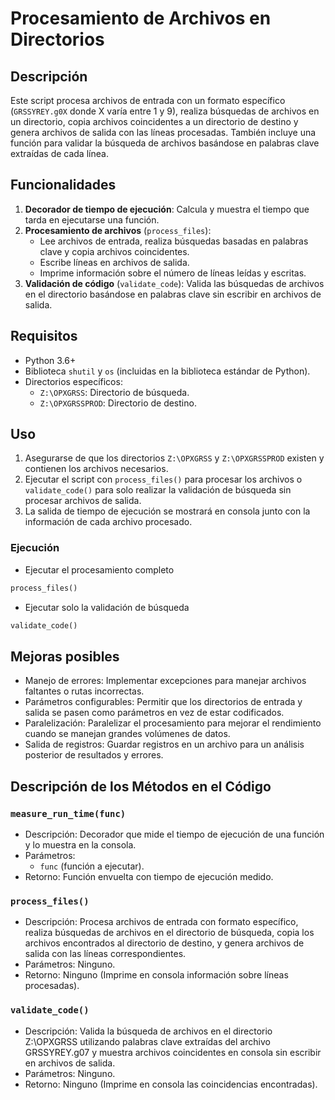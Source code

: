 # Procesamiento de Archivos en Directorios

## Descripción

Este script procesa archivos de entrada con un formato específico (`GRSSYREY.g0X` donde X varía entre 1 y 9), realiza búsquedas de archivos en un directorio, copia archivos coincidentes a un directorio de destino y genera archivos de salida con las líneas procesadas. También incluye una función para validar la búsqueda de archivos basándose en palabras clave extraídas de cada línea.

## Funcionalidades

1. **Decorador de tiempo de ejecución**: Calcula y muestra el tiempo que tarda en ejecutarse una función.
2. **Procesamiento de archivos** (`process_files`):
   - Lee archivos de entrada, realiza búsquedas basadas en palabras clave y copia archivos coincidentes.
   - Escribe líneas en archivos de salida.
   - Imprime información sobre el número de líneas leídas y escritas.
3. **Validación de código** (`validate_code`): Valida las búsquedas de archivos en el directorio basándose en palabras clave sin escribir en archivos de salida.

## Requisitos

- Python 3.6+
- Biblioteca `shutil` y `os` (incluidas en la biblioteca estándar de Python).
- Directorios específicos:
  - `Z:\OPXGRSS`: Directorio de búsqueda.
  - `Z:\OPXGRSSPROD`: Directorio de destino.
  
## Uso

1. Asegurarse de que los directorios `Z:\OPXGRSS` y `Z:\OPXGRSSPROD` existen y contienen los archivos necesarios.
2. Ejecutar el script con `process_files()` para procesar los archivos o `validate_code()` para solo realizar la validación de búsqueda sin procesar archivos de salida.
3. La salida de tiempo de ejecución se mostrará en consola junto con la información de cada archivo procesado.

### Ejecución

- Ejecutar el procesamiento completo

```python
process_files()
```

- Ejecutar solo la validación de búsqueda

```python
validate_code()
```

## Mejoras posibles

- Manejo de errores: Implementar excepciones para manejar archivos faltantes o rutas incorrectas.
- Parámetros configurables: Permitir que los directorios de entrada y salida se pasen como parámetros en vez de estar codificados.
- Paralelización: Paralelizar el procesamiento para mejorar el rendimiento cuando se manejan grandes volúmenes de datos.
- Salida de registros: Guardar registros en un archivo para un análisis posterior de resultados y errores.

## Descripción de los Métodos en el Código

### `measure_run_time(func)`

- Descripción: Decorador que mide el tiempo de ejecución de una función y lo muestra en la consola.
- Parámetros:
  - `func` (función a ejecutar).
- Retorno: Función envuelta con tiempo de ejecución medido.

### `process_files()`

- Descripción: Procesa archivos de entrada con formato específico, realiza búsquedas de archivos en el directorio de búsqueda, copia los archivos encontrados al directorio de destino, y genera archivos de salida con las líneas correspondientes.
- Parámetros: Ninguno.
- Retorno: Ninguno (Imprime en consola información sobre líneas procesadas).

### `validate_code()`

- Descripción: Valida la búsqueda de archivos en el directorio Z:\OPXGRSS utilizando palabras clave extraídas del archivo GRSSYREY.g07 y muestra archivos coincidentes en consola sin escribir en archivos de salida.
- Parámetros: Ninguno.
- Retorno: Ninguno (Imprime en consola las coincidencias encontradas).
